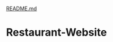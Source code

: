 [README.md](https://github.com/Rohan-004/Restaurant-Website/files/10076621/README.md)
# Restaurant-Website
